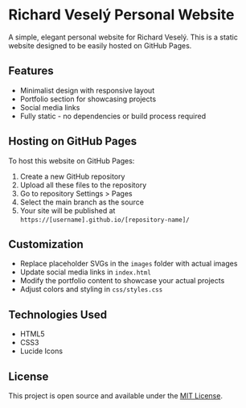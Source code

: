 # Richard Veselý Personal Website

A simple, elegant personal website for Richard Veselý. This is a static website designed to be easily hosted on GitHub Pages.

## Features

- Minimalist design with responsive layout
- Portfolio section for showcasing projects
- Social media links
- Fully static - no dependencies or build process required

## Hosting on GitHub Pages

To host this website on GitHub Pages:

1. Create a new GitHub repository
2. Upload all these files to the repository
3. Go to repository Settings > Pages
4. Select the main branch as the source
5. Your site will be published at `https://[username].github.io/[repository-name]/`

## Customization

- Replace placeholder SVGs in the `images` folder with actual images
- Update social media links in `index.html`
- Modify the portfolio content to showcase your actual projects
- Adjust colors and styling in `css/styles.css`

## Technologies Used

- HTML5
- CSS3
- Lucide Icons

## License

This project is open source and available under the [MIT License](LICENSE). 